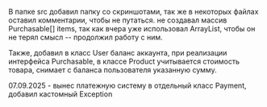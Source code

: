 В папке src добавил папку со скриншотами, так же в некоторых файлах оставил комментарии, чтобы не путаться. не создавал массив Purchasable[] items, так как вчера уже использовал ArrayList, чтобы он не терял смысл -- продолжил работу с ним.

Также, добавил в класс User баланс аккаунта, при реализации интерфейса Purchasable, в классе Product учитывается стоимость товара, снимает с баланса пользователя указанную сумму.


07.09.2025 - вынес платежную систему в отдельный класс Payment, добавил кастомный Exception
